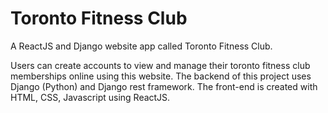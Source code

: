 # Toronto Fitness Club
A ReactJS and Django website app called Toronto Fitness Club. 

Users can create accounts to view and manage their toronto fitness club memberships online using this website. The backend of this project uses Django (Python) and Django rest framework. The front-end is created with HTML, CSS, Javascript using ReactJS.
